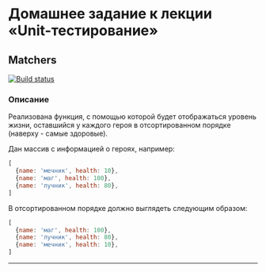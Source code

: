 # Домашнее задание к лекции «Unit-тестирование»

## Matchers

[![Build status](https://ci.appveyor.com/api/projects/status/t1dhdvroid9uyih9?svg=true)](https://ci.appveyor.com/project/NadinDesyatova/unit-tests-matchers)


### Описание

Реализована функция, с помощью которой будет отображаться уровень жизни, оставшийся у каждого героя в отсортированном порядке (наверху - самые здоровые). 

Дан массив с информацией о героях, например:
```javascript
[
  {name: 'мечник', health: 10},
  {name: 'маг', health: 100},
  {name: 'лучник', health: 80},
]
```
В отсортированном порядке должно выглядеть следующим образом:
```javascript
[
  {name: 'маг', health: 100},
  {name: 'лучник', health: 80},
  {name: 'мечник', health: 10},
]
```
---